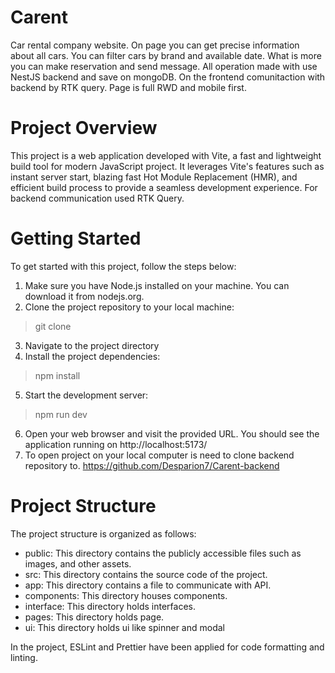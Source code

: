 # Carent
Car rental company website. On page you can get precise information about all cars. You can filter cars by brand and available date. What is more you can make reservation and send message.
All operation made with use NestJS backend and save on mongoDB. On the frontend comunitaction with backend by RTK query. Page is full RWD and mobile first.

# Project Overview
This project is a web application developed with Vite, a fast and lightweight build tool for modern JavaScript project.
It leverages Vite's features such as instant server start, blazing fast Hot Module Replacement (HMR), and efficient build process to provide a seamless development experience.
For backend communication used RTK Query.

# Getting Started

To get started with this project, follow the steps below:

1. Make sure you have Node.js installed on your machine. You can download it from nodejs.org.
2. Clone the project repository to your local machine:

> git clone <repository-url>

3. Navigate to the project directory
4. Install the project dependencies:

> npm install

5. Start the development server:

> npm run dev

6. Open your web browser and visit the provided URL. You should see the application running on http://localhost:5173/
7. To open project on your local computer is need to clone backend repository to. https://github.com/Desparion7/Carent-backend

# Project Structure

The project structure is organized as follows:

- public: This directory contains the publicly accessible files such as images, and other assets.
- src: This directory contains the source code of the project.
- app: This directory contains a file to communicate with API.
- components: This directory houses components.
- interface: This directory holds interfaces.
- pages: This directory holds  page.
- ui: This directory holds ui like spinner and modal

In the project, ESLint and Prettier have been applied for code formatting and linting.
